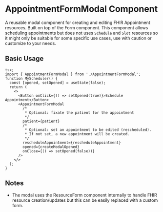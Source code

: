 # AppointmentFormModal Component

A reusable modal component for creating and editing FHIR Appointment resources. Built on top of the Form component. This component allows scheduling appointments but does not uses `Schedule` and `Slot` resources so it might only be suitable for some specific use cases, use with caution or customize to your needs.

## Basic Usage

```tsx
tsx;
import { AppointmentFormModal } from './AppointmentFormModal';
function MyScheduler() {
  const [opened, setOpened] = useState(false);
  return (
    <>
      <Button onClick={() => setOpened(true)}>Schedule Appointment</Button>
      <AppointmentFormModal
        /*
         * Optional: fixate the patient for the appointment
         */
        patient={patient}
        /*
         * Optional: set an appointment to be edited (rescheduled).
         * If not set, a new appointment will be created.
         */
        rescheduleAppointment={rescheduleAppointment}
        opened={createModalOpened}
        onClose={() => setOpened(false))}
      />
    </>
  );
}
```

## Notes

- The modal uses the ResourceForm component internally to handle FHIR resource creation/updates but this can be easily replaced with a custom form.
